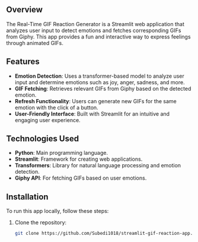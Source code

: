 ## Overview
The Real-Time GIF Reaction Generator is a Streamlit web application that analyzes user input to detect emotions and fetches corresponding GIFs from Giphy. This app provides a fun and interactive way to express feelings through animated GIFs.

## Features
- **Emotion Detection**: Uses a transformer-based model to analyze user input and determine emotions such as joy, anger, sadness, and more.
- **GIF Fetching**: Retrieves relevant GIFs from Giphy based on the detected emotion.
- **Refresh Functionality**: Users can generate new GIFs for the same emotion with the click of a button.
- **User-Friendly Interface**: Built with Streamlit for an intuitive and engaging user experience.

## Technologies Used
- **Python**: Main programming language.
- **Streamlit**: Framework for creating web applications.
- **Transformers**: Library for natural language processing and emotion detection.
- **Giphy API**: For fetching GIFs based on user emotions.

## Installation
To run this app locally, follow these steps:

1. Clone the repository:
   ```bash
   git clone https://github.com/Subedi1018/streamlit-gif-reaction-app.git
